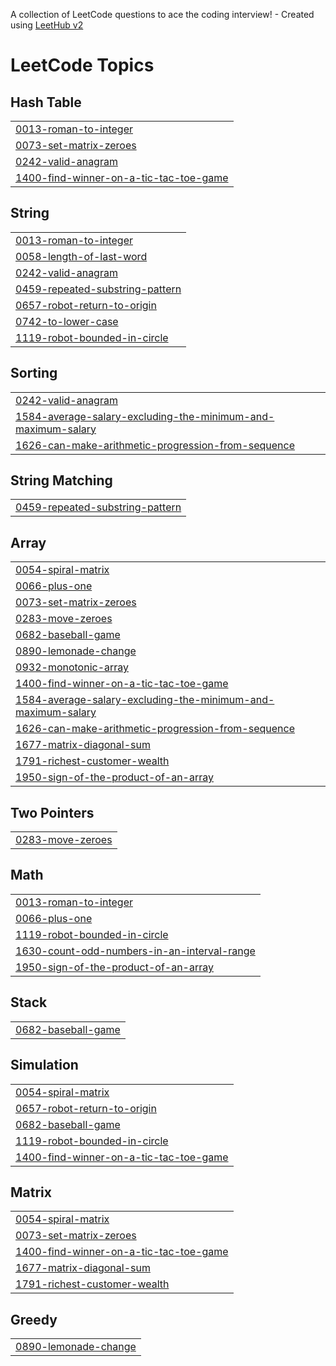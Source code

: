 A collection of LeetCode questions to ace the coding interview! - Created using [LeetHub v2](https://github.com/arunbhardwaj/LeetHub-2.0)
<!---LeetCode Topics Start-->
# LeetCode Topics
## Hash Table
|  |
| ------- |
| [0013-roman-to-integer](https://github.com/cbg11/LeetCode/tree/master/0013-roman-to-integer) |
| [0073-set-matrix-zeroes](https://github.com/cbg11/LeetCode/tree/master/0073-set-matrix-zeroes) |
| [0242-valid-anagram](https://github.com/cbg11/LeetCode/tree/master/0242-valid-anagram) |
| [1400-find-winner-on-a-tic-tac-toe-game](https://github.com/cbg11/LeetCode/tree/master/1400-find-winner-on-a-tic-tac-toe-game) |
## String
|  |
| ------- |
| [0013-roman-to-integer](https://github.com/cbg11/LeetCode/tree/master/0013-roman-to-integer) |
| [0058-length-of-last-word](https://github.com/cbg11/LeetCode/tree/master/0058-length-of-last-word) |
| [0242-valid-anagram](https://github.com/cbg11/LeetCode/tree/master/0242-valid-anagram) |
| [0459-repeated-substring-pattern](https://github.com/cbg11/LeetCode/tree/master/0459-repeated-substring-pattern) |
| [0657-robot-return-to-origin](https://github.com/cbg11/LeetCode/tree/master/0657-robot-return-to-origin) |
| [0742-to-lower-case](https://github.com/cbg11/LeetCode/tree/master/0742-to-lower-case) |
| [1119-robot-bounded-in-circle](https://github.com/cbg11/LeetCode/tree/master/1119-robot-bounded-in-circle) |
## Sorting
|  |
| ------- |
| [0242-valid-anagram](https://github.com/cbg11/LeetCode/tree/master/0242-valid-anagram) |
| [1584-average-salary-excluding-the-minimum-and-maximum-salary](https://github.com/cbg11/LeetCode/tree/master/1584-average-salary-excluding-the-minimum-and-maximum-salary) |
| [1626-can-make-arithmetic-progression-from-sequence](https://github.com/cbg11/LeetCode/tree/master/1626-can-make-arithmetic-progression-from-sequence) |
## String Matching
|  |
| ------- |
| [0459-repeated-substring-pattern](https://github.com/cbg11/LeetCode/tree/master/0459-repeated-substring-pattern) |
## Array
|  |
| ------- |
| [0054-spiral-matrix](https://github.com/cbg11/LeetCode/tree/master/0054-spiral-matrix) |
| [0066-plus-one](https://github.com/cbg11/LeetCode/tree/master/0066-plus-one) |
| [0073-set-matrix-zeroes](https://github.com/cbg11/LeetCode/tree/master/0073-set-matrix-zeroes) |
| [0283-move-zeroes](https://github.com/cbg11/LeetCode/tree/master/0283-move-zeroes) |
| [0682-baseball-game](https://github.com/cbg11/LeetCode/tree/master/0682-baseball-game) |
| [0890-lemonade-change](https://github.com/cbg11/LeetCode/tree/master/0890-lemonade-change) |
| [0932-monotonic-array](https://github.com/cbg11/LeetCode/tree/master/0932-monotonic-array) |
| [1400-find-winner-on-a-tic-tac-toe-game](https://github.com/cbg11/LeetCode/tree/master/1400-find-winner-on-a-tic-tac-toe-game) |
| [1584-average-salary-excluding-the-minimum-and-maximum-salary](https://github.com/cbg11/LeetCode/tree/master/1584-average-salary-excluding-the-minimum-and-maximum-salary) |
| [1626-can-make-arithmetic-progression-from-sequence](https://github.com/cbg11/LeetCode/tree/master/1626-can-make-arithmetic-progression-from-sequence) |
| [1677-matrix-diagonal-sum](https://github.com/cbg11/LeetCode/tree/master/1677-matrix-diagonal-sum) |
| [1791-richest-customer-wealth](https://github.com/cbg11/LeetCode/tree/master/1791-richest-customer-wealth) |
| [1950-sign-of-the-product-of-an-array](https://github.com/cbg11/LeetCode/tree/master/1950-sign-of-the-product-of-an-array) |
## Two Pointers
|  |
| ------- |
| [0283-move-zeroes](https://github.com/cbg11/LeetCode/tree/master/0283-move-zeroes) |
## Math
|  |
| ------- |
| [0013-roman-to-integer](https://github.com/cbg11/LeetCode/tree/master/0013-roman-to-integer) |
| [0066-plus-one](https://github.com/cbg11/LeetCode/tree/master/0066-plus-one) |
| [1119-robot-bounded-in-circle](https://github.com/cbg11/LeetCode/tree/master/1119-robot-bounded-in-circle) |
| [1630-count-odd-numbers-in-an-interval-range](https://github.com/cbg11/LeetCode/tree/master/1630-count-odd-numbers-in-an-interval-range) |
| [1950-sign-of-the-product-of-an-array](https://github.com/cbg11/LeetCode/tree/master/1950-sign-of-the-product-of-an-array) |
## Stack
|  |
| ------- |
| [0682-baseball-game](https://github.com/cbg11/LeetCode/tree/master/0682-baseball-game) |
## Simulation
|  |
| ------- |
| [0054-spiral-matrix](https://github.com/cbg11/LeetCode/tree/master/0054-spiral-matrix) |
| [0657-robot-return-to-origin](https://github.com/cbg11/LeetCode/tree/master/0657-robot-return-to-origin) |
| [0682-baseball-game](https://github.com/cbg11/LeetCode/tree/master/0682-baseball-game) |
| [1119-robot-bounded-in-circle](https://github.com/cbg11/LeetCode/tree/master/1119-robot-bounded-in-circle) |
| [1400-find-winner-on-a-tic-tac-toe-game](https://github.com/cbg11/LeetCode/tree/master/1400-find-winner-on-a-tic-tac-toe-game) |
## Matrix
|  |
| ------- |
| [0054-spiral-matrix](https://github.com/cbg11/LeetCode/tree/master/0054-spiral-matrix) |
| [0073-set-matrix-zeroes](https://github.com/cbg11/LeetCode/tree/master/0073-set-matrix-zeroes) |
| [1400-find-winner-on-a-tic-tac-toe-game](https://github.com/cbg11/LeetCode/tree/master/1400-find-winner-on-a-tic-tac-toe-game) |
| [1677-matrix-diagonal-sum](https://github.com/cbg11/LeetCode/tree/master/1677-matrix-diagonal-sum) |
| [1791-richest-customer-wealth](https://github.com/cbg11/LeetCode/tree/master/1791-richest-customer-wealth) |
## Greedy
|  |
| ------- |
| [0890-lemonade-change](https://github.com/cbg11/LeetCode/tree/master/0890-lemonade-change) |
<!---LeetCode Topics End-->